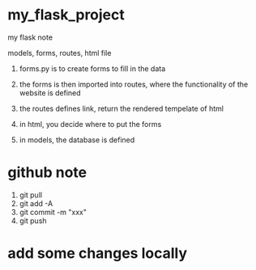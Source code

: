 # my_flask_project

my flask note

models, forms, routes, html file

1. forms.py is to create forms to fill in the data

2. the forms is then imported into routes, where the functionality of the website is defined

3. the routes defines link, return the rendered tempelate of html

4. in html, you decide where to put the forms

5. in models, the database is defined

# github note

1. git pull
2. git add -A
3. git commit -m "xxx"
4. git push

# add some changes locally